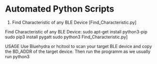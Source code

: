 # Automated Python Scripts
1. Find Characteristic of any BLE Device [Find_Characteristic.py]



Find Characteristic of any BLE Device:
sudo apt-get install python3-pip
sudo pip3 install pygatt
sudo python3 Find_Characteristic.py]

USAGE
Use Bluehydra or hcitool to scan your target BLE device and copy the BD_ADDR of the target device. Then run the programm as we usually run python3